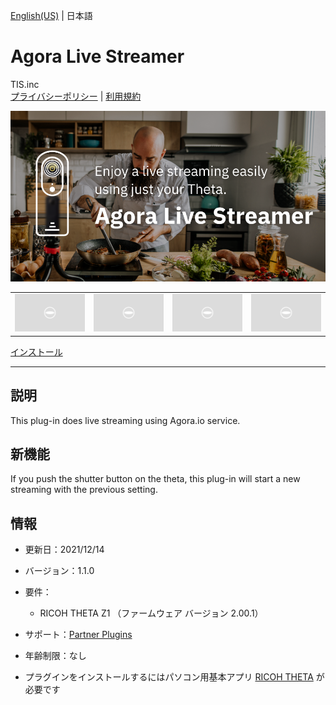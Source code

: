 [English(US)](README.md) | 日本語

# Agora Live Streamer
TIS.inc  
[プライバシーポリシー](../../README.ja.md#%E3%83%97%E3%83%A9%E3%82%A4%E3%83%90%E3%82%B7%E3%83%BC%E3%83%9D%E3%83%AA%E3%82%B7%E3%83%BC) | [利用規約](../../README.ja.md#%E5%88%A9%E7%94%A8%E8%A6%8F%E7%B4%84)

<div align="center">
 <img src="1.png">
 <table>
  <tr>
   <td><img src="../../resources/common/img/noimg.png"></td>
   <td><img src="../../resources/common/img/noimg.png"></td>
   <td><img src="../../resources/common/img/noimg.png"></td>
   <td><img src="../../resources/common/img/noimg.png"></td>
  </tr>
 </table>
</div>

[インストール](https://link.ricoh360.com/plugins/jp.co.tis.thetapluginapp.agora_live_streamer/apk)

***

## 説明
This plug-in does live streaming using Agora.io service.

## 新機能
If you push the shutter button on the theta, this plug-in will start a new streaming with the previous setting.

## 情報
  * 更新日：2021/12/14
  * バージョン：1.1.0
  * 要件：
    * RICOH THETA Z1 （ファームウェア バージョン 2.00.1）
  * サポート：[Partner Plugins](https://github.com/xr-campus/Agora-Live-Streamer/blob/main/support.md)
  * 年齢制限：なし

* プラグインをインストールするにはパソコン用基本アプリ [RICOH THETA](https://theta360.com/ja/about/application/pc.html#app-detail-01) が必要です
